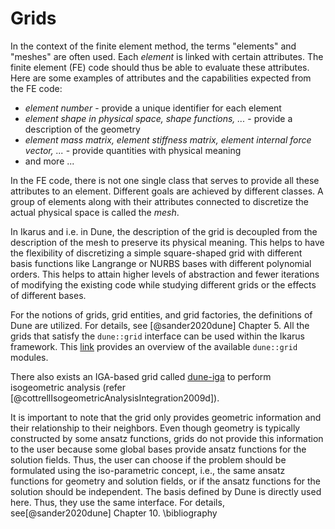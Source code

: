 # Grids

In the context of the finite element method, the terms "elements" and "meshes" are often used. Each *element* is linked
with certain attributes. The finite element (FE) code should thus be able to evaluate these attributes.
Here are some examples of attributes and the capabilities expected from the FE code:

- *element number* - provide a unique identifier for each element
- *element shape in physical space, shape functions, ...* - provide a description of the geometry
- *element mass matrix, element stiffness matrix, element internal force vector, ...* - provide quantities with physical meaning
- and more ...

In the FE code, there is not one single class that serves to provide all these attributes to an element.
Different goals are achieved by different classes. A group of elements along with their attributes connected to
discretize the actual physical space is called the *mesh*.

In Ikarus and i.e. in Dune, the description of the grid is decoupled from the description of the mesh to preserve its physical meaning.
This helps to have the flexibility of discretizing a simple square-shaped grid with different basis functions like
Langrange or NURBS bases with different polynomial orders. This helps to attain higher levels of abstraction and fewer
iterations of modifying the existing code while studying different grids or the effects of different bases.

For the notions of grids, grid entities, and grid factories, the definitions of Dune are utilized. For details, see
[@sander2020dune] Chapter 5.
All the grids that satisfy the `dune::grid` interface can be used within the Ikarus framework.
This [link](https://www.dune-project.org/doc/grids/) provides an overview of the available `dune::grid` modules.

There also exists an IGA-based grid called [dune-iga](https://github.com/rath3t/dune-iga) to perform
isogeometric analysis (refer [@cottrellIsogeometricAnalysisIntegration2009d]).

It is important to note that the grid only provides geometric information and their relationship to their neighbors.
Even though geometry is typically constructed by some ansatz functions, grids do not provide this information to the
user because some global bases provide ansatz functions for the solution fields. Thus, the user can choose if the
problem should be formulated using the iso-parametric concept, i.e., the same ansatz functions for geometry and
solution fields, or if the ansatz functions for the solution should be independent. The basis defined by Dune is directly
used here. Thus, they use the same interface. For details, see[@sander2020dune] Chapter 10.
\bibliography
